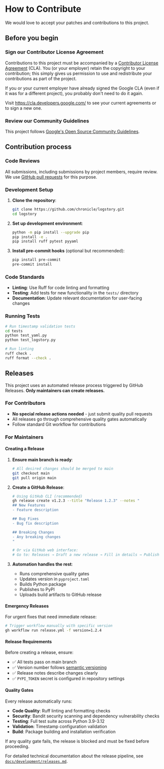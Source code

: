 # How to Contribute

We would love to accept your patches and contributions to this project.

## Before you begin

### Sign our Contributor License Agreement

Contributions to this project must be accompanied by a
[Contributor License Agreement](https://cla.developers.google.com/about) (CLA).
You (or your employer) retain the copyright to your contribution; this simply
gives us permission to use and redistribute your contributions as part of the
project.

If you or your current employer have already signed the Google CLA (even if it
was for a different project), you probably don't need to do it again.

Visit <https://cla.developers.google.com/> to see your current agreements or to
sign a new one.

### Review our Community Guidelines

This project follows [Google's Open Source Community
Guidelines](https://opensource.google/conduct/).

## Contribution process

### Code Reviews

All submissions, including submissions by project members, require review. We
use [GitHub pull requests](https://docs.github.com/articles/about-pull-requests)
for this purpose.

### Development Setup

1. **Clone the repository**:
   ```bash
   git clone https://github.com/chronicle/logstory.git
   cd logstory
   ```

2. **Set up development environment**:
   ```bash
   python -m pip install --upgrade pip
   pip install -e .
   pip install ruff pytest pyyaml
   ```

3. **Install pre-commit hooks** (optional but recommended):
   ```bash
   pip install pre-commit
   pre-commit install
   ```

### Code Standards

- **Linting**: Use Ruff for code linting and formatting
- **Testing**: Add tests for new functionality in the `tests/` directory
- **Documentation**: Update relevant documentation for user-facing changes

### Running Tests

```bash
# Run timestamp validation tests
cd tests
python test_yaml.py
python test_logstory.py

# Run linting
ruff check .
ruff format --check .
```

## Releases

This project uses an automated release process triggered by GitHub Releases. **Only maintainers can create releases.**

### For Contributors

- **No special release actions needed** - just submit quality pull requests
- All releases go through comprehensive quality gates automatically
- Follow standard Git workflow for contributions

### For Maintainers

#### Creating a Release

1. **Ensure main branch is ready**:
   ```bash
   # All desired changes should be merged to main
   git checkout main
   git pull origin main
   ```

2. **Create a GitHub Release**:
   ```bash
   # Using GitHub CLI (recommended)
   gh release create v1.2.3 --title "Release 1.2.3" --notes "
   ## New Features
   - Feature description
   
   ## Bug Fixes
   - Bug fix description
   
   ## Breaking Changes
   - Any breaking changes
   "
   
   # Or via GitHub web interface:
   # Go to: Releases → Draft a new release → Fill in details → Publish release
   ```

3. **Automation handles the rest**:
   - Runs comprehensive quality gates
   - Updates version in `pyproject.toml`
   - Builds Python package
   - Publishes to PyPI
   - Uploads build artifacts to GitHub release

#### Emergency Releases

For urgent fixes that need immediate release:

```bash
# Trigger workflow manually with specific version
gh workflow run release.yml -f version=1.2.4
```

#### Release Requirements

Before creating a release, ensure:

- ✅ All tests pass on main branch
- ✅ Version number follows [semantic versioning](https://semver.org/)
- ✅ Release notes describe changes clearly
- ✅ `PYPI_TOKEN` secret is configured in repository settings

#### Quality Gates

Every release automatically runs:

- **Code Quality**: Ruff linting and formatting checks
- **Security**: Bandit security scanning and dependency vulnerability checks  
- **Testing**: Full test suite across Python 3.9-3.12
- **Validation**: Timestamp configuration validation
- **Build**: Package building and installation verification

If any quality gate fails, the release is blocked and must be fixed before proceeding.

For detailed technical documentation about the release pipeline, see [`docs/development/releases.md`](docs/development/releases.md).
